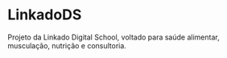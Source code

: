 # LinkadoDS
Projeto da Linkado Digital School, voltado para saúde alimentar, musculação, nutrição e consultoria.
